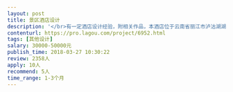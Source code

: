 ```yaml
---                
layout: post       
title: 景区酒店设计           
description: '</br>有一定酒店设计经验，附相关作品，本酒店位于云南省丽江市泸沽湖湖畔，湖景房需装饰装修，楼体为木质结构。</br>'     
contenturl: https://pro.lagou.com/project/6952.html      
tags: [其他设计]            
salary: 30000-50000元          
publish_time: 2018-03-27 10:30:22         
review: 2358人                   
apply: 10人                   
recommend: 5人                   
time_range: 1-3个月              
---                 
```

